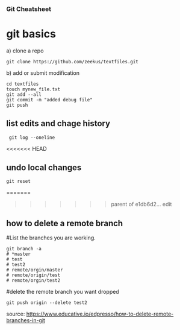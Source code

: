 ### Git Cheatsheet

# git basics 

a) clone a repo

```
git clone https://github.com/zeekus/textfiles.git
```

b) add or submit modification

```
cd textfiles
touch mynew_file.txt
git add --all
git commit -m "added debug file" 
git push
```

## list edits and chage history
```
 git log --oneline
```

<<<<<<< HEAD
## undo local changes

```
git reset
```





=======
>>>>>>> parent of e1db6d2... edit
## how to delete a remote branch

#List the branches you are working.
```
git branch -a
# *master
# test
# test2
# remote/orgin/master
# remote/origin/test
# remote/orgin/test2
```
#delete the remote branch you want dropped
```
git push origin --delete test2
```




source: https://www.educative.io/edpresso/how-to-delete-remote-branches-in-git
